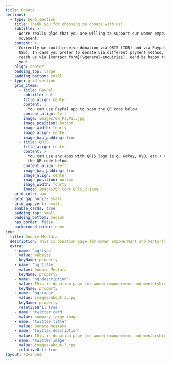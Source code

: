 ```yaml
---
title: Donate
sections:
  - type: hero_section
    title: Thank you for choosing to donate with us!
    subtitle: >-
      We're really glad that you are willing to support our women empowerment
      movement.
    content: >
      Currently we could receive donation via QRIS (IDR) and via Paypal (EUR or
      USD). In case you prefer to donate via different payment method, please
      reach us via [contact form](\general-enquiries). We'd be happy to support
      you! 
    align: center
    padding_top: large
    padding_bottom: small
  - type: grid_section
    grid_items:
      - title: PayPal
        subtitle: null
        title_align: center
        content: |
          You can use PayPal app to scan the QR code below.
        content_align: left
        image: images/QR_PayPal.jpg
        image_position: bottom
        image_width: fourty
        image_align: center
        image_has_padding: true
      - title: QRIS
        title_align: center
        content: >
          You can use any apps with QRIS logo (e.g. GoPay, OVO, etc.) to scan
          the QR code below.
        content_align: left
        image_has_padding: true
        image_align: center
        image_position: bottom
        image_width: fourty
        image: images/QR Code QRIS_2.jpeg
    grid_cols: two
    grid_gap_horiz: small
    grid_gap_vert: small
    enable_cards: true
    padding_top: small
    padding_bottom: medium
    has_border: false
    background_color: none
seo:
  title: Donate Mestara
  description: This is donation page for women empowerment and mentorship program
  extra:
    - name: 'og:type'
      value: website
      keyName: property
    - name: 'og:title'
      value: Donate Mestara
      keyName: property
    - name: 'og:description'
      value: This is donation page for women empowerment and mentorship program
      keyName: property
    - name: 'og:image'
      value: images/about-3.jpg
      keyName: property
      relativeUrl: true
    - name: 'twitter:card'
      value: summary_large_image
    - name: 'twitter:title'
      value: Donate Mestara
    - name: 'twitter:description'
      value: This is donation page for women empowerment and mentorship program
    - name: 'twitter:image'
      value: images/about-3.jpg
      relativeUrl: true
layout: advanced
---
```

